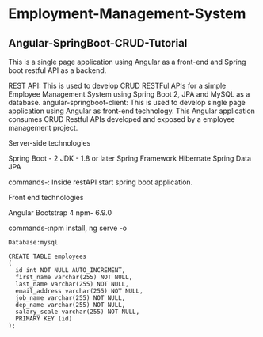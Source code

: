 # Employment-Management-System
## Angular-SpringBoot-CRUD-Tutorial
This is a single page application using Angular as a front-end and Spring boot restful API as a backend.

REST API: This is used to develop CRUD RESTFul APIs for a simple Employee Management System using Spring Boot 2, JPA and MySQL as a database.
angular-springboot-client: This is used to develop single page application using Angular as front-end technology. This Angular application consumes CRUD Restful APIs developed and exposed by a employee management
project.

Server-side technologies

Spring Boot - 2
JDK - 1.8 or later
Spring Framework
Hibernate
Spring Data JPA

commands-: 
Inside restAPI start spring boot application.

Front end technologies

Angular
Bootstrap 4
npm- 6.9.0

commands-:npm install,  ng serve -o
```
Database:mysql

CREATE TABLE employees
(
  id int NOT NULL AUTO_INCREMENT,
  first_name varchar(255) NOT NULL,
  last_name varchar(255) NOT NULL,
  email_address varchar(255) NOT NULL,
  job_name varchar(255) NOT NULL,
  dep_name varchar(255) NOT NULL,
  salary_scale varchar(255) NOT NULL,
  PRIMARY KEY (id)
); 
```
